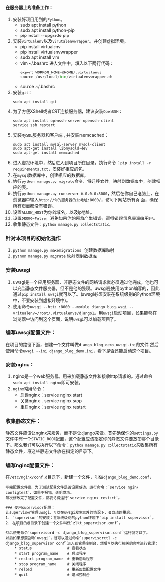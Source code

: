 
#### 在服务器上的准备工作：
1. 安装好项目用到的`Python`。
    * sudo apt install python
    * sudo apt install python-pip
    * pip install --upgrade pip
2. 安装`virtualenv`以及`virutalenvwrapper`。并创建虚拟环境。
    * pip install virtualenv
    * pip install virtualenvwrapper
    * sudo apt install vim
    * vim ~/.bashrc 进入文件中，填入以下两行代码：
        ```python
        export WORKON_HOME=$HOME/.virtualenvs
        source /usr/local/bin/virtualenvwrapper.sh
        ```
    * source ~/.bashrc
3. 安装`git`：
    ```shell
    sudo apt install git
    ```
4. 为了方便XShell或者CRT连接服务器，建议安装`OpenSSH`：
    ```shell
    sudo apt install openssh-server openssh-client
    service ssh restart
    ```
5. 安装`MySQL`服务器和客户端 , 并安装memcached：
    ```shell
    sudo apt install mysql-server mysql-client
    sudo apt-get install libmysqld-dev
    sudo apt-get install memcached
    ```
6. 进入虚拟环境中，然后进入到项目所在目录，执行命令：`pip install -r requirements.txt`，安装好相应的包。
7. 在`mysql`数据库中，创建相应的数据库。
8. 执行`python manage.py migrate`命令，将迁移文件，映射到数据库中，创建相应的表。
9. 执行`python manage.py runserver 0.0.0.0:8000`，然后在你自己电脑上，在浏览器中输入`http://你的服务器的ip地址:8000/`，访问下网站所有页 面，确保所有页面都没有错误。
10. 设置`ALLOW_HOST`为你的域名，以及ip地址。
11. 设置`DEBUG=False`，避免如果你的网站产生错误，而将错误信息暴漏给用户。
12. 收集静态文件：`python manage.py collectstatic`。

### 针对本项目的初始化操作
1. `python manage.py makemigrations `  创建数据库映射   
2. `python manage.py migrate`    映射表到数据库


### 安装uwsgi
1. uwsgi是一个应用服务器，非静态文件的网络请求就必须通过他完成，他也可以充当静态文件服务器，但不是他的强项。uwsgi是使用python编写的，因此通过`pip install uwsgi`就可以了。(uwsgi必须安装在系统级别的Python环境中，不要安装到虚拟环境中)。
2. 使用命令`uwsgi --http :8000 --module django_blog.wsgi --vritualenv=/root/.virtualenvs/django1`。用`uwsgi`启动项目，如果能够在浏览器中访问到这个页面，说明`uwsgi`可以加载项目了。

### 编写uwsgi配置文件：
在项目的路径下面，创建一个文件叫做`django_blog_demo_uwsgi.ini`的文件
然后使用命令`uwsgi --ini django_blog_demo.ini`，看下是否还能启动这个项目。


### 安装nginx：
1. nginx是一个web服务器。用来加载静态文件和接收http请求的。通过命令`sudo apt install nginx`即可安装。
2. `nginx`常用命令：
    * 启动nginx：service nginx start
    * 关闭nginx：service nginx stop
    * 重启nginx：service nginx restart

### 收集静态文件：
静态文件应该让nginx来服务，而不是让django来做。首先确保你的`settings.py`文件中有一个`STATIC_ROOT`配置，这个配置应该指定你的静态文件要放在哪个目录下。那么我们可以执行以下命令：`python manage.py collectstatic`来收集所有静态文件，将这些静态文件放在指定的目录下。

### 编写nginx配置文件：
在`/etc/nginx/conf.d`目录下，新建一个文件，叫做`django_blog_demo.conf`，

```
写完配置文件后，为了测试配置文件是否设置成功，运行命令：`service nginx configtest`，如果不报错，说明成功。
每次修改完了配置文件，都要记得运行`service nginx restart`。

### 使用supervisor配置：
让supervisor管理uwsgi，可以在uwsgi发生意外的情况下，会自动的重启。
1. `supervisor`的安装：在系统级别的python环境下`pip install supervisor`。
2. 在项目的根目录下创建一个文件叫做`zlkt_supervisor.conf`。
    ```
然后使用命令`supervisord -c django_blog_supervisor.conf`运行就可以了。
以后如果想要启动`uwsgi`，就可以通过命令`supervisorctl -c django_blog_supervisor.conf`进入到管理控制台，然后可以执行相关的命令进行管理：
    * status                # 查看状态
    * start program_name    # 启动程序
    * restart program_name  # 重新启动程序
    * stop program_name     # 关闭程序
    * reload                # 重新加载配置文件
    * quit                  # 退出控制台



